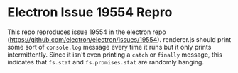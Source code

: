 # Electron Issue 19554 Repro
This repo reproduces issue 19554 in the electron repo (https://github.com/electron/electron/issues/19554). renderer.js should print some sort of `console.log` message every time it runs but it only prints intermittently. Since it isn't even printing a `catch` or `finally` message, this indicates that `fs.stat` and `fs.promises.stat` are randomly hanging.
